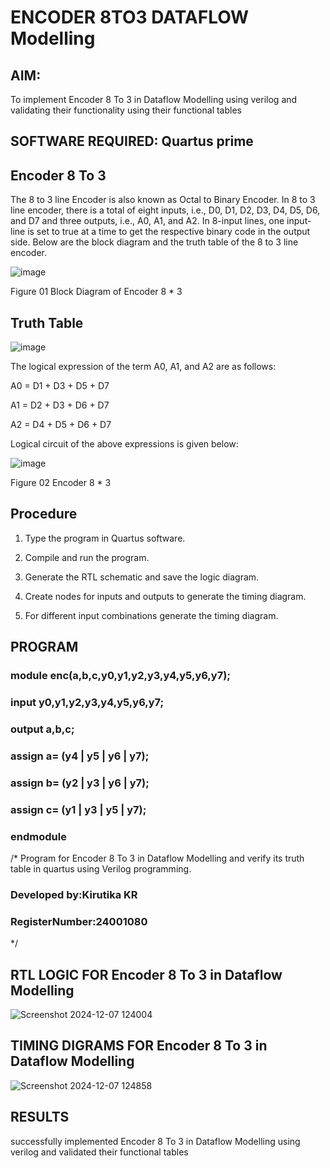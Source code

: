# ENCODER 8TO3 DATAFLOW Modelling

## **AIM:**

To implement  Encoder 8 To 3 in Dataflow Modelling using verilog and validating their functionality using their functional tables

## **SOFTWARE REQUIRED:** Quartus prime



## **Encoder 8 To 3**

The 8 to 3 line Encoder is also known as Octal to Binary Encoder. In 8 to 3 line encoder, there is a total of eight inputs, i.e., D0, D1, D2, D3, D4, D5, D6, and D7 and three outputs, i.e., A0, A1, and A2. In 8-input lines, one input-line is set to true at a time to get the respective binary code in the output side. Below are the block diagram and the truth table of the 8 to 3 line encoder.

![image](https://github.com/naavaneetha/ENCODER8TO3DATAFLOW/assets/154305477/0bc242c1-eb9e-4c47-afe5-30428470efc3)

Figure 01  Block Diagram of Encoder 8 * 3

## **Truth Table**

![image](https://github.com/naavaneetha/ENCODER8TO3DATAFLOW/assets/154305477/35496b14-ae6e-4cd1-9abd-d6736b576575)

The logical expression of the term A0, A1, and A2 are as follows:

A0 = D1 + D3 + D5 + D7

A1 = D2 + D3 + D6 + D7

A2 = D4 + D5 + D6 + D7

Logical circuit of the above expressions is given below:

![image](https://github.com/naavaneetha/ENCODER8TO3DATAFLOW/assets/154305477/95acaee6-c873-4c75-89eb-ef09fb158053)

Figure 02  Encoder 8 * 3

## **Procedure**
1.	Type the program in Quartus software.

2.	Compile and run the program.

3.	Generate the RTL schematic and save the logic diagram.

4.	Create nodes for inputs and outputs to generate the timing diagram.

5.	For different input combinations generate the timing diagram.

## **PROGRAM**
### module enc(a,b,c,y0,y1,y2,y3,y4,y5,y6,y7);
### input y0,y1,y2,y3,y4,y5,y6,y7;
### output a,b,c;
### assign a= (y4 | y5 | y6 | y7);
### assign b= (y2 | y3 | y6 | y7);
### assign c= (y1 | y3 | y5 | y7);
### endmodule 
/* Program for Encoder 8 To 3 in Dataflow Modelling and verify its truth table in quartus using Verilog programming. 

### Developed by:Kirutika KR 
### RegisterNumber:24001080
*/

## **RTL LOGIC FOR Encoder 8 To 3 in Dataflow Modelling**
![Screenshot 2024-12-07 124004](https://github.com/user-attachments/assets/b12b810f-82f0-404b-8be4-48dd754ad5aa)

## **TIMING DIGRAMS FOR Encoder 8 To 3 in Dataflow Modelling**
![Screenshot 2024-12-07 124858](https://github.com/user-attachments/assets/a5f19269-35be-4182-8cb6-35171999e53b)

## **RESULTS**
successfully implemented Encoder 8 To 3 in Dataflow Modelling using verilog and validated their functional tables



